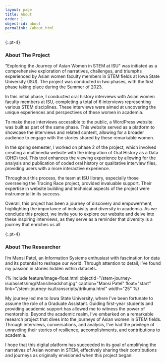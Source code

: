 ```yaml
---
layout: page
title: About 
order: 1
object-id: about
permalink: /about.html
---
```


{:.pt-4}
### About The Project

"Exploring the Journey of Asian Women in STEM at ISU" was initiated as a comprehensive exploration of narratives, challenges, and triumphs experienced by Asian women faculty members in STEM fields at Iowa State University (ISU). The project was conducted in two phases, with the first phase taking place during the Summer of 2023.

In this initial phase, I conducted oral history interviews with Asian women faculty members at ISU, completing a total of 6 interviews representing various STEM disciplines. These interviews were aimed at uncovering the unique experiences and perspectives of these women in academia.

To make these interviews accessible to the public, a WordPress website was built as part of the same phase. This website served as a platform to showcase the interviews and related content, allowing for a broader audience to engage with the stories shared by these remarkable women.

In the spring semester, I worked on phase 2 of the project, which involved creating a multimedia website with the integration of Oral History as a Data (OHD) tool. This tool enhances the viewing experience by allowing for the analysis and publication of coded oral history or qualitative interview files, providing users with a more interactive experience.

Throughout this process, the team at ISU library, especially those overseeing the Tracing Race project, provided invaluable support. Their expertise in website building and technical aspects of the project were instrumental in its success.

Overall, this project has been a journey of discovery and empowerment, highlighting the importance of inclusivity and diversity in academia. As we conclude this project, we invite you to explore our website and delve into these inspiring interviews, as they serve as a reminder that diversity is a journey that enriches us all

{:.pt-4}
### About The Researcher

I’m Mansi Patel, an Information Systems enthusiast with fascination for data and its potential to reshape our world. Through attention to detail, I’ve found my passion in stories hidden within datasets.

{% include feature/image-float.html objectid="/stem-journey-isu/assets/img/Mansiheadshot.jpg" caption="Mansi Patel" float="start" link="/stem-journey-isu/transcripts/drikuma.html" width="25" %}

My journey led me to Iowa State University, where I’ve been fortunate to assume the role of a Graduate Assistant. Guiding first-year students and providing academic support has allowed me to witness the power of mentorship. Beyond the academic realm, I’ve embarked on a remarkable research project that dives into the journeys of Asian women in STEM fields. Through interviews, conversations, and analysis, I’ve had the privilege of unraveling their stories of resilience, accomplishments, and contributions to academia.

I hope that this digital platform has succeeded in its goal of amplifying the narratives of Asian women in STEM, effectively sharing their contributions and journeys as originally envisioned when this project began.

<div class="clearfix"></div>